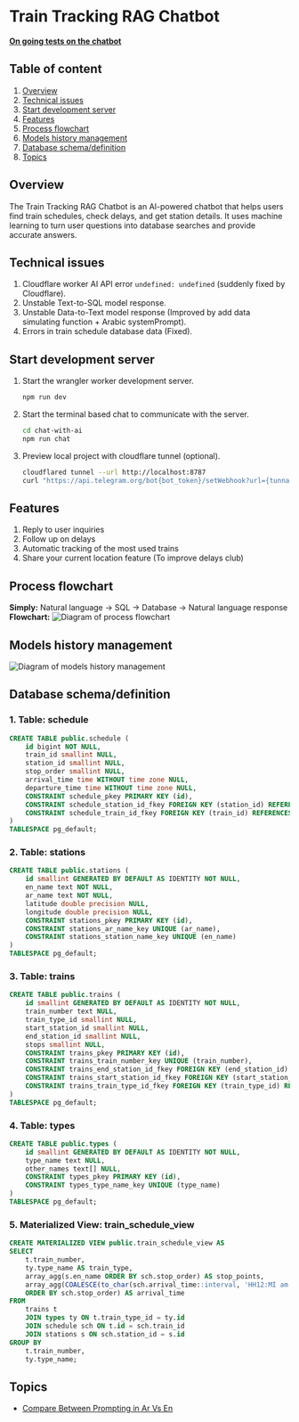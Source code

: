 # Train Tracking RAG Chatbot
[**On going tests on the chatbot**](/prompting-tests)

## Table of content
1. [Overview](#overview)
2. [Technical issues](#technical-issues)
3. [Start development server](#start-development-server)
4. [Features](#features)
5. [Process flowchart](#process-flowchart)
6. [Models history management](#models-history-management)
7. [Database schema/definition](#database-schema/definition)
8. [Topics](#topics)

## Overview
The Train Tracking RAG Chatbot is an AI-powered chatbot that helps users find train schedules, check delays, and get station details. It uses machine learning to turn user questions into database searches and provide accurate answers.

## Technical issues
1. Cloudflare worker AI API error `undefined: undefined` (suddenly fixed by Cloudflare).
2. Unstable Text-to-SQL model response.
3. Unstable Data-to-Text model response (Improved by add data simulating function + Arabic systemPrompt).
4. Errors in train schedule database data (Fixed).

## Start development server
1. Start the wrangler worker development server.
	```bash
	npm run dev
	```
2. Start the terminal based chat to communicate with the server.
	```bash
	cd chat-with-ai
	npm run chat
	```
3. Preview local project with cloudflare tunnel (optional).
	```bash
 	cloudflared tunnel --url http://localhost:8787
 	curl "https://api.telegram.org/bot{bot_token}/setWebhook?url={tunnal_link}/webhook"
 	```
 
## Features
1. Reply to user inquiries
2. Follow up on delays
3. Automatic tracking of the most used trains
4. Share your current location feature (To improve delays club)

## Process flowchart
**Simply:**
Natural language → SQL → Database → Natural language response
**Flowchart:**
![Diagram of process flowchart](/images/service-worker-process-flowchart.png)


## Models history management
![Diagram of models history management](/images/models-history-management.png)

## Database schema/definition

### 1. Table: schedule
```sql
CREATE TABLE public.schedule (
    id bigint NOT NULL,
    train_id smallint NULL,
    station_id smallint NULL,
    stop_order smallint NULL,
    arrival_time time WITHOUT time zone NULL,
    departure_time time WITHOUT time zone NULL,
    CONSTRAINT schedule_pkey PRIMARY KEY (id),
    CONSTRAINT schedule_station_id_fkey FOREIGN KEY (station_id) REFERENCES stations (id),
    CONSTRAINT schedule_train_id_fkey FOREIGN KEY (train_id) REFERENCES trains (id)
)
TABLESPACE pg_default;
```

### 2. Table: stations
```sql
CREATE TABLE public.stations (
    id smallint GENERATED BY DEFAULT AS IDENTITY NOT NULL,
    en_name text NOT NULL,
    ar_name text NOT NULL,
    latitude double precision NULL,
    longitude double precision NULL,
    CONSTRAINT stations_pkey PRIMARY KEY (id),
    CONSTRAINT stations_ar_name_key UNIQUE (ar_name),
    CONSTRAINT stations_station_name_key UNIQUE (en_name)
)
TABLESPACE pg_default;
```

### 3. Table: trains
```sql
CREATE TABLE public.trains (
    id smallint GENERATED BY DEFAULT AS IDENTITY NOT NULL,
    train_number text NULL,
    train_type_id smallint NULL,
    start_station_id smallint NULL,
    end_station_id smallint NULL,
    stops smallint NULL,
    CONSTRAINT trains_pkey PRIMARY KEY (id),
    CONSTRAINT trains_train_number_key UNIQUE (train_number),
    CONSTRAINT trains_end_station_id_fkey FOREIGN KEY (end_station_id) REFERENCES stations (id),
    CONSTRAINT trains_start_station_id_fkey FOREIGN KEY (start_station_id) REFERENCES stations (id),
    CONSTRAINT trains_train_type_id_fkey FOREIGN KEY (train_type_id) REFERENCES types (id)
)
TABLESPACE pg_default;
```

### 4. Table: types
```sql
CREATE TABLE public.types (
    id smallint GENERATED BY DEFAULT AS IDENTITY NOT NULL,
    type_name text NULL,
    other_names text[] NULL,
    CONSTRAINT types_pkey PRIMARY KEY (id),
    CONSTRAINT types_type_name_key UNIQUE (type_name)
)
TABLESPACE pg_default;
```

### 5. Materialized View: train_schedule_view
```sql
CREATE MATERIALIZED VIEW public.train_schedule_view AS
SELECT
    t.train_number,
    ty.type_name AS train_type,
    array_agg(s.en_name ORDER BY sch.stop_order) AS stop_points,
    array_agg(COALESCE(to_char(sch.arrival_time::interval, 'HH12:MI am'), to_char(sch.departure_time::interval, 'HH12:MI am'))
    ORDER BY sch.stop_order) AS arrival_time
FROM
    trains t
    JOIN types ty ON t.train_type_id = ty.id
    JOIN schedule sch ON t.id = sch.train_id
    JOIN stations s ON sch.station_id = s.id
GROUP BY
    t.train_number,
    ty.type_name;
```
## Topics
- [Compare Between Prompting in Ar Vs En](/documents/Compare-Between-Prompting-in-Ar-Vs-En.md)
